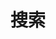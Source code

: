---
title: "搜索" # in any language you want
layout: "search" # is necessary
url: "/zh/搜索/"
summary: "搜索"
---